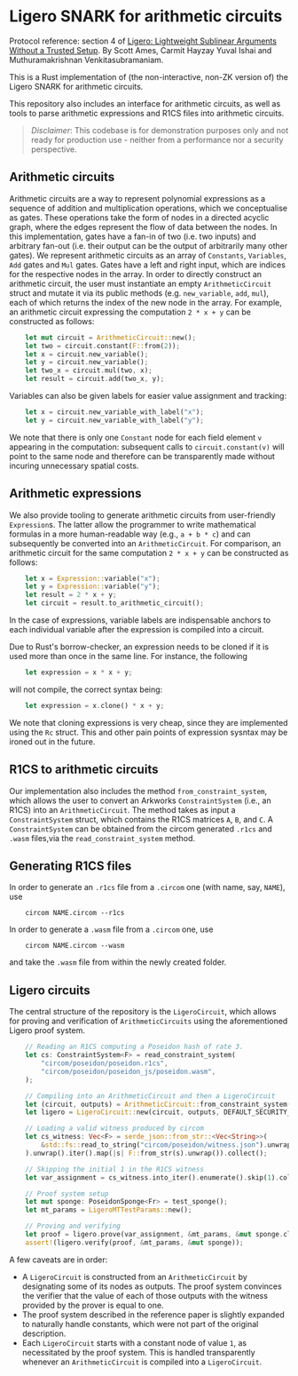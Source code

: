 
# Ligero SNARK for arithmetic circuits

Protocol reference: section 4 of [Ligero: Lightweight Sublinear Arguments
Without a Trusted Setup](https://eprint.iacr.org/2022/1608.pdf). By Scott Ames, Carmit Hayzay Yuval Ishai and Muthuramakrishnan Venkitasubramaniam.

This is a Rust implementation of (the non-interactive, non-ZK version of) the Ligero SNARK for arithmetic circuits.

This repository also includes an interface for arithmetic circuits, as well as tools to parse arithmetic expressions and R1CS files into arithmetic circuits.

 > *Disclaimer*: This codebase is for demonstration purposes only and not ready for production use - neither from a performance nor a security perspective. 

## Arithmetic circuits

Arithmetic circuits are a way to represent polynomial expressions as a sequence of addition and multiplication operations, which we conceptualise as gates. These operations take the form of nodes in a directed acyclic graph, where the edges represent the flow of data between the nodes. In this implementation, gates have a fan-in of two (i.e. two inputs) and arbitrary fan-out (i.e. their output can be the output of arbitrarily many other gates).  We represent arithmetic circuits as an array of `Constants`, `Variables`, `Add` gates and `Mul` gates. Gates have a left and right input, which are indices for the respective nodes in the array. In order to directly construct an arithmetic circuit, the user must instantiate an empty `ArithmeticCircuit` struct and mutate it via its public methods (e.g. `new_variable`, `add`, `mul`), each of which returns the index of the new node in the array. For example, an  arithmetic circuit expressing the computation `2 * x + y` can be constructed as follows:

```rust
    let mut circuit = ArithmeticCircuit::new();
    let two = circuit.constant(F::from(2));
    let x = circuit.new_variable();
    let y = circuit.new_variable();
    let two_x = circuit.mul(two, x);
    let result = circuit.add(two_x, y);
```

Variables can also be given labels for easier value assignment and tracking:

```rust
    let x = circuit.new_variable_with_label("x");
    let y = circuit.new_variable_with_label("y");
```

We note that there is only one `Constant` node for each field element `v` appearing in the computation: subsequent calls to `circuit.constant(v)` will point to the same node and therefore can be transparently made without incuring unnecessary spatial costs.


## Arithmetic expressions

We also provide tooling to generate arithmetic circuits from user-friendly `Expression`s. The latter allow the programmer to write mathematical formulas in a more human-readable way (e.g., `a + b * c`) and can subsequently be converted into an `ArithmeticCircuit`. For comparison, an arithmetic circuit for the same computation `2 * x + y` can be constructed as follows:

```rust
    let x = Expression::variable("x");
    let y = Expression::variable("y");
    let result = 2 * x + y;
    let circuit = result.to_arithmetic_circuit();
```

In the case of expressions, variable labels are indispensable anchors to each individual variable after the expression is compiled into a circuit.

Due to Rust's borrow-checker, an expression needs to be cloned if it is used more than once in the same line. For instance, the following
```rust
    let expression = x * x + y;
```
will not compile, the correct syntax being:
```rust
    let expression = x.clone() * x + y;
```
We note that cloning expressions is very cheap, since they are implemented using the `Rc` struct. This and other pain points of expression sysntax may be ironed out in the future.

## R1CS to arithmetic circuits

Our implementation also includes the method `from_constraint_system`, which allows the user to convert an Arkworks `ConstraintSystem` (i.e., an R1CS) into an `ArithmeticCircuit`. The method takes as input a `ConstraintSystem` struct, which contains the R1CS matrices `A`, `B`, and `C`. A `ConstraintSystem` can be obtained from the circom generated `.r1cs` and `.wasm` files,via the `read_constraint_system` method.

## Generating R1CS files 
In order to generate an `.r1cs` file from a `.circom` one (with name, say, `NAME`), use
```
    circom NAME.circom --r1cs
```

In order to generate a `.wasm` file from a `.circom` one, use
```
    circom NAME.circom --wasm
```
and take the `.wasm` file from within the newly created folder.

## Ligero circuits
The central structure of the repository is the `LigeroCircuit`, which allows for proving and verification of `ArithmeticCircuits` using the aforementioned Ligero proof system.

```rust
    // Reading an R1CS computing a Poseidon hash of rate 3.
    let cs: ConstraintSystem<F> = read_constraint_system(
        "circom/poseidon/poseidon.r1cs",
        "circom/poseidon/poseidon_js/poseidon.wasm",
    );

    // Compiling into an ArithmeticCircuit and then a LigeroCircuit
    let (circuit, outputs) = ArithmeticCircuit::from_constraint_system(&cs);
    let ligero = LigeroCircuit::new(circuit, outputs, DEFAULT_SECURITY_LEVEL);

    // Loading a valid witness produced by circom
    let cs_witness: Vec<F> = serde_json::from_str::<Vec<String>>(
        &std::fs::read_to_string("circom/poseidon/witness.json").unwrap(),
    ).unwrap().iter().map(|s| F::from_str(s).unwrap()).collect();

    // Skipping the initial 1 in the R1CS witness
    let var_assignment = cs_witness.into_iter().enumerate().skip(1).collect_vec();

    // Proof system setup
    let mut sponge: PoseidonSponge<Fr> = test_sponge();
    let mt_params = LigeroMTTestParams::new();

    // Proving and verifying
    let proof = ligero.prove(var_assignment, &mt_params, &mut sponge.clone());
    assert!(ligero.verify(proof, &mt_params, &mut sponge));
```

A few caveats are in order:
- A `LigeroCircuit` is constructed from an `ArithmeticCircuit` by designating some of its nodes as outputs. The proof system convinces the verifier that the value of each of those outputs with the witness provided by the prover is equal to one.
- The proof system described in the reference paper is slightly expanded to naturally handle constants, which were not part of the original description.
- Each `LigeroCircuit` starts with a constant node of value `1`, as necessitated by the proof system. This is handled transparently whenever an `ArithmeticCircuit` is compiled into a `LigeroCircuit`.
